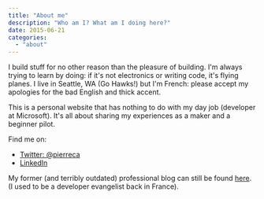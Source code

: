 ```yaml
---
title: "About me"
description: "Who am I? What am I doing here?"
date: 2015-06-21
categories:
  - "about"
---
```

 
I build stuff for no other reason than the pleasure of building. I'm always trying to learn by doing: if it's not electronics or writing code, it's flying planes.
I live in Seattle, WA (Go Hawks!) but I'm French: please accept my apologies for the bad English and thick accent.

This is a personal website that has nothing to do with my day job (developer at Microsoft). It's all about sharing my experiences as a maker and a beginner pilot.

Find me on:

* [Twitter: @pierreca](http://twitter.com/pierreca)
* [LinkedIn](www.linkedin.com/in/pierrecauchois/)


My former (and terribly outdated) professional blog can still be found [here](http://blogs.msdn.com/pierreca). (I used to be a developer evangelist back in France).
